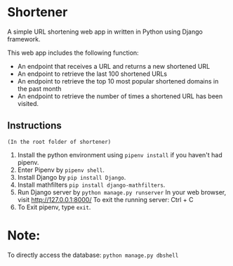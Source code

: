 # Shortener

A simple URL shortening web app in written in Python using Django framework.

This web app includes the following function:
* An endpoint that receives a URL and returns a new shortened URL
* An endpoint to retrieve the last 100 shortened URLs
* An endpoint to retrieve the top 10 most popular shortened domains in the past month
* An endpoint to retrieve the number of times a shortened URL has been visited.


## Instructions
    (In the root folder of shortener)
1.  Install the python environment using `pipenv install` if you haven't had pipenv.
2.  Enter Pipenv by `pipenv shell`.
3.  Install Django by `pip install Django`.
5.  Install mathfilters `pip install django-mathfilters`.
6.  Run Django server by `python manage.py runserver`
    In your web browser, visit http://127.0.0.1:8000/
    To exit the running server: Ctrl + C
7.  To Exit pipenv, type `exit`.


# Note:
To directly access the database: `python manage.py dbshell`
